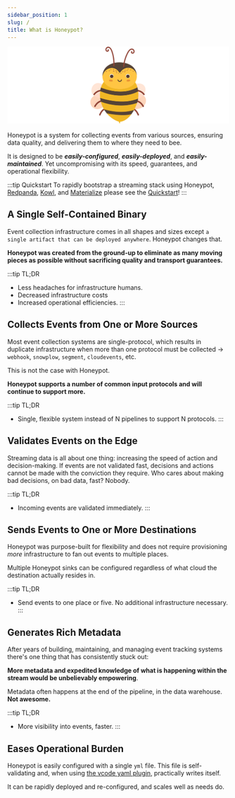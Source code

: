 ```yaml
---
sidebar_position: 1
slug: /
title: What is Honeypot?
---
```


![buzz](../../static/img/buzz.png)

Honeypot is a system for collecting events from various sources, ensuring data quality, and delivering them to where they need to bee.

It is designed to be ***easily-configured***, ***easily-deployed***, and ***easily-maintained***. Yet uncompromising with its speed, guarantees, and operational flexibility.


:::tip Quickstart
To rapidly bootstrap a streaming stack using Honeypot, [Redpanda](https://github.com/redpanda-data/), [Kowl](https://github.com/cloudhut/kowl/), and [Materialize](https://github.com/MaterializeInc/materialize) please see the [Quickstart](/examples/quickstart)!
:::


## A Single Self-Contained Binary

Event collection infrastructure comes in all shapes and sizes except `a single artifact that can be deployed anywhere`. Honeypot changes that.


**Honeypot was created from the ground-up to eliminate as many moving pieces as possible without sacrificing quality and transport guarantees.**


:::tip TL;DR
- Less headaches for infrastructure humans.
- Decreased infrastructure costs
- Increased operational efficiencies.
:::



## Collects Events from One or More Sources

Most event collection systems are single-protocol, which results in duplicate infrastructure when more than one protocol must be collected  -> `webhook`, `snowplow`, `segment`, `cloudevents`, etc.

This is not the case with Honeypot.

**Honeypot supports a number of common input protocols and will continue to support more.**

:::tip TL;DR
- Single, flexible system instead of N pipelines to support N protocols.
:::

## Validates Events on the Edge

Streaming data is all about one thing: increasing the speed of action and decision-making. If events are not validated fast, decisions and actions cannot be made with the conviction they require. Who cares about making bad decisions, on bad data, fast? Nobody.

:::tip TL;DR
- Incoming events are validated immediately.
:::

## Sends Events to One or More Destinations

Honeypot was purpose-built for flexibility and does not require provisioning *more* infrastructure to fan out events to multiple places.

Multiple Honeypot sinks can be configured regardless of what cloud the destination actually resides in.

:::tip TL;DR
- Send events to one place or five. No additional infrastructure necessary.
:::

## Generates Rich Metadata

After years of building, maintaining, and managing event tracking systems there's one thing that has consistently stuck out:

**More metadata and expedited knowledge of what is happening within the stream would be unbelievably empowering**.

Metadata often happens at the end of the pipeline, in the data warehouse. **Not awesome.**

:::tip TL;DR
- More visibility into events, faster.
:::


## Eases Operational Burden

Honeypot is easily configured with a single `yml` file. This file is self-validating and, when using [the vcode yaml plugin](https://marketplace.visualstudio.com/items?itemName=redhat.vscode-yaml), practically writes itself.

It can be rapidly deployed and re-configured, and scales well as needs do.
